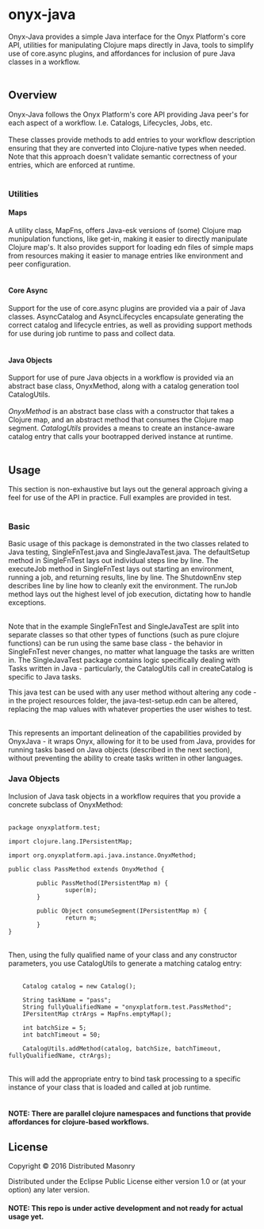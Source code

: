 # onyx-java

Onyx-Java provides a simple Java interface for the Onyx Platform's core API, utilities for manipulating Clojure maps directly in Java, tools to simplify use of core.async plugins, and affordances for inclusion of pure Java classes in a workflow.   <br>
<br>

## Overview
Onyx-Java follows the Onyx Platform's core API providing Java peer's for each aspect of a workflow. I.e. Catalogs, Lifecycles, Jobs, etc. <br>
<br>
These classes provide methods to add entries to your workflow description ensuring that they are converted into Clojure-native types when needed. Note that this approach doesn't validate semantic correctness of your entries, which are enforced at runtime.<br>
<br>
### Utilities

#### Maps

A utility class, MapFns, offers Java-esk versions of (some) Clojure map munipulation functions, like get-in, making it easier to directly manipulate Clojure map's. It also provides support for loading edn files of simple maps from resources making it easier to manage entries like environment and peer configuration. <br>
<br>

#### Core Async

Support for the use of core.async plugins are provided via a pair of Java classes. AsyncCatalog and AsyncLifecycles encapsulate generating the correct catalog and lifecycle entries, as well as providing support methods for use during job runtime to pass and collect data.<br>
<br>

#### Java Objects

Support for use of pure Java objects in a workflow is provided via an abstract base class, OnyxMethod, along with a catalog generation tool CatalogUtils. <br>
<br>
*OnyxMethod* is an abstract base class with a constructor that takes a Clojure map, and an abstract method that consumes the Clojure map segment. *CatalogUtils* provides a means to create an instance-aware catalog entry that calls your bootrapped derived instance at runtime.<br>
<br>

## Usage

This section is non-exhaustive but lays out the general approach giving a feel for use of the API in practice. Full examples are provided in test.<br>
<br>

### Basic

Basic usage of this package is demonstrated in the two classes related to Java testing, SingleFnTest.java
and SingleJavaTest.java. The defaultSetup method in SingleFnTest lays out individual steps line by line.
The executeJob method in SingleFnTest lays out starting an environment, running a job, and returning
results, line by line. The ShutdownEnv step describes line by line how to cleanly exit the environment.
The runJob method lays out the highest level of job execution, dictating how to handle exceptions.

<br>
Note that in the example SingleFnTest and SingleJavaTest are split into separate classes so that
other types of functions (such as pure clojure functions) can be run using the same base class -
the behavior in SingleFnTest never changes, no matter what language the tasks are written in.
The SingleJavaTest package contains logic specifically dealing with Tasks written in Java - particularly,
the CatalogUtils call in createCatalog is specific to Java tasks.

This java test can be used with any user method without altering any code - in the project resources
folder, the java-test-setup.edn can be altered, replacing the map values with whatever properties
the user wishes to test.

<br>
This represents an important delineation of the capabilities provided by OnyxJava - it wraps Onyx,
allowing for it to be used from Java, provides  for running tasks based on Java objects (described in the next section), without preventing the ability to create tasks written in other languages.

<br>

### Java Objects

Inclusion of Java task objects in a workflow requires that you provide a concrete subclass of OnyxMethod:<br>
<br>

```
package onyxplatform.test;

import clojure.lang.IPersistentMap;

import org.onyxplatform.api.java.instance.OnyxMethod;

public class PassMethod extends OnyxMethod {

        public PassMethod(IPersistentMap m) {
                super(m);
        }

        public Object consumeSegment(IPersistentMap m) {
                return m;
        }
}
```

<br>
Then, using the fully qualified name of your class and any constructor parameters, you use CatalogUtils to generate a matching catalog entry:<br>
<br>

```
	Catalog catalog = new Catalog();

	String taskName = "pass";
	String fullyQualifiedName = "onyxplatform.test.PassMethod";
	IPersitentMap ctrArgs = MapFns.emptyMap();

	int batchSize = 5;
	int batchTimeout = 50;

	CatalogUtils.addMethod(catalog, batchSize, batchTimeout, fullyQualifiedName, ctrArgs);
```

<br>
This will add the appropriate entry to bind task processing to a specific instance of your class that is loaded and called at job runtime.<br>
<br>

#### NOTE: There are parallel clojure namespaces and functions that provide affordances for clojure-based workflows.


## License

Copyright © 2016 Distributed Masonry

Distributed under the Eclipse Public License either version 1.0 or (at
your option) any later version.


#### NOTE: This repo is under active development and not ready for actual usage yet.
